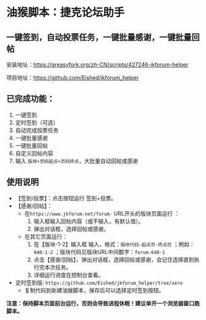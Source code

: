 # 油猴脚本：捷克论坛助手

## 一键签到，自动投票任务，一键批量感谢，一键批量回帖

安装地址：https://greasyfork.org/zh-CN/scripts/427246-jkforum-helper

项目地址：https://github.com/Eished/jkforum_helper

## 已完成功能：

1. 一键签到
2. 定时签到（可选）
3. 自动完成投票任务
4. 一键批量感谢
5. 一键批量回帖
6. 自定义回帖内容
7. 输入 `版块+页码起点+页码终点`，大批量自动回帖或感谢

## 使用说明

- 【签到/投票】：点击按钮运行 签到+投票。
- 【感谢/回帖】：
  - 在`https://www.jkforum.net/forum-` URL开头的版块页面运行 ：
     1. 输入框输入回帖内容（或不输入，有默认值）。
     2. 弹出对话框，选择回帖或感谢。
  - 在其它页面运行：
     1. 在【版块-1-2】输入框 输入，格式：`版块代码-起点页-终点页` ；例如：`640-1-2` ；版块代码见版块URL中间数字：`forum-640-1`
     2. 点击【感谢/回帖】，弹出对话框，选择回帖或感谢，会记住选择直到执行完本次任务。
     3. 详细运行进度在控制台查看。
- 定时签到版: `https://github.com/Eished/jkforum_helper/tree/zero`
  - 复制代码到新建油猴脚本，保存后可以选择定时签到按钮。

**注意：保持脚本页面前台运行，否则会导致进程休眠！建议单开一个浏览器窗口跑脚本。**

